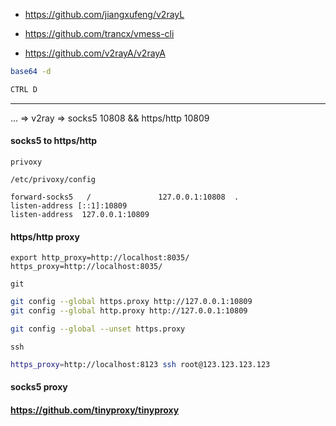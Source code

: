 - https://github.com/jiangxufeng/v2rayL

* https://github.com/trancx/vmess-cli

* https://github.com/v2rayA/v2rayA

```bash
base64 -d

CTRL D
```

---

... => v2ray => socks5 10808 && https/http 10809

#### socks5 to https/http

`privoxy`

`/etc/privoxy/config`

```config
forward-socks5   /               127.0.0.1:10808  .
listen-address [::1]:10809
listen-address  127.0.0.1:10809
```

#### https/http proxy

```
export http_proxy=http://localhost:8035/ https_proxy=http://localhost:8035/
```

`git`

```bash
git config --global https.proxy http://127.0.0.1:10809
git config --global http.proxy http://127.0.0.1:10809

git config --global --unset https.proxy
```

`ssh`

```bash
https_proxy=http://localhost:8123 ssh root@123.123.123.123
```

#### socks5 proxy

#### https://github.com/tinyproxy/tinyproxy

